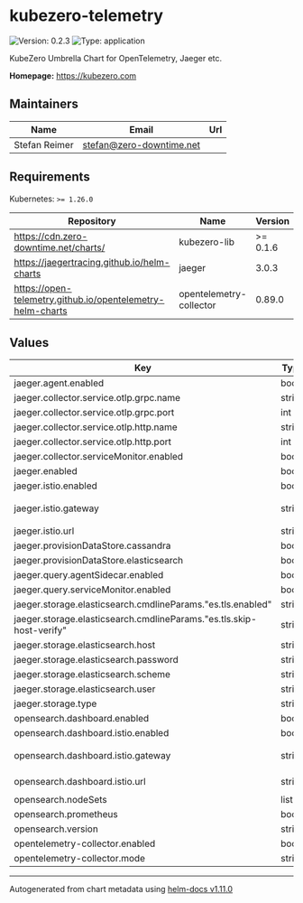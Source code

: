 # kubezero-telemetry

![Version: 0.2.3](https://img.shields.io/badge/Version-0.2.3-informational?style=flat-square) ![Type: application](https://img.shields.io/badge/Type-application-informational?style=flat-square)

KubeZero Umbrella Chart for OpenTelemetry, Jaeger etc.

**Homepage:** <https://kubezero.com>

## Maintainers

| Name | Email | Url |
| ---- | ------ | --- |
| Stefan Reimer | <stefan@zero-downtime.net> |  |

## Requirements

Kubernetes: `>= 1.26.0`

| Repository | Name | Version |
|------------|------|---------|
| https://cdn.zero-downtime.net/charts/ | kubezero-lib | >= 0.1.6 |
| https://jaegertracing.github.io/helm-charts | jaeger | 3.0.3 |
| https://open-telemetry.github.io/opentelemetry-helm-charts | opentelemetry-collector | 0.89.0 |

## Values

| Key | Type | Default | Description |
|-----|------|---------|-------------|
| jaeger.agent.enabled | bool | `false` |  |
| jaeger.collector.service.otlp.grpc.name | string | `"otlp-grpc"` |  |
| jaeger.collector.service.otlp.grpc.port | int | `4317` |  |
| jaeger.collector.service.otlp.http.name | string | `"otlp-http"` |  |
| jaeger.collector.service.otlp.http.port | int | `4318` |  |
| jaeger.collector.serviceMonitor.enabled | bool | `false` |  |
| jaeger.enabled | bool | `false` |  |
| jaeger.istio.enabled | bool | `false` |  |
| jaeger.istio.gateway | string | `"istio-ingress/private-ingressgateway"` |  |
| jaeger.istio.url | string | `"jaeger.example.com"` |  |
| jaeger.provisionDataStore.cassandra | bool | `false` |  |
| jaeger.provisionDataStore.elasticsearch | bool | `false` |  |
| jaeger.query.agentSidecar.enabled | bool | `false` |  |
| jaeger.query.serviceMonitor.enabled | bool | `false` |  |
| jaeger.storage.elasticsearch.cmdlineParams."es.tls.enabled" | string | `""` |  |
| jaeger.storage.elasticsearch.cmdlineParams."es.tls.skip-host-verify" | string | `""` |  |
| jaeger.storage.elasticsearch.host | string | `"telemetry"` |  |
| jaeger.storage.elasticsearch.password | string | `"admin"` |  |
| jaeger.storage.elasticsearch.scheme | string | `"https"` |  |
| jaeger.storage.elasticsearch.user | string | `"admin"` |  |
| jaeger.storage.type | string | `"elasticsearch"` |  |
| opensearch.dashboard.enabled | bool | `false` |  |
| opensearch.dashboard.istio.enabled | bool | `false` |  |
| opensearch.dashboard.istio.gateway | string | `"istio-ingress/private-ingressgateway"` |  |
| opensearch.dashboard.istio.url | string | `"telemetry-dashboard.example.com"` |  |
| opensearch.nodeSets | list | `[]` |  |
| opensearch.prometheus | bool | `false` |  |
| opensearch.version | string | `"2.13.0"` |  |
| opentelemetry-collector.enabled | bool | `false` |  |
| opentelemetry-collector.mode | string | `"deployment"` |  |

----------------------------------------------
Autogenerated from chart metadata using [helm-docs v1.11.0](https://github.com/norwoodj/helm-docs/releases/v1.11.0)
